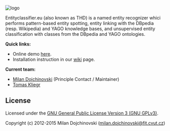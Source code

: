 ![logo](https://docs.google.com/drawings/d/1pSLyXRntuzlYuuBHwoUJwP8Zqcu9NgsQtuqT-hdbrlA/pub?w=611&amp;h=100)

Entityclassifier.eu (also known as THD) is a named entity recognizer whici performs pattern-based entity spotting, entity linking with the DBpedia (resp. Wikipedia) and YAGO knowledge bases, and unsupervised entity classification with classes from the DBpedia and YAGO ontologies.

**Quick links:**

- Online demo [here](http://entityclassifier.eu/thd/).
- Installation instruction in our [wiki](https://github.com/entityclassifier-eu/entityclassifier-rest/wiki) page.

**Current team:**

- [Milan Dojchinovski](mailto:milan.dojchinovski@fit.cvut.cz) (Principle Contact / Maintainer)
- [Tomas Kliegr](mailto:tomas.kliegr@vse.cz)

License
------

Licensed under the [GNU General Public License Version 3 (GNU GPLv3)](http://www.gnu.org/licenses/gpl.html).

Copyright (c) 2012-2015 Milan Dojchinovski (<milan.dojchinovski@fit.cvut.cz>)
